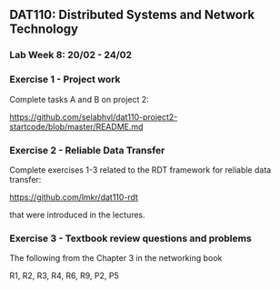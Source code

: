 ## DAT110: Distributed Systems and Network Technology

### Lab Week 8: 20/02 - 24/02

### Exercise 1 - Project work

Complete tasks A and B on project 2:

https://github.com/selabhvl/dat110-project2-startcode/blob/master/README.md

### Exercise 2 - Reliable Data Transfer

Complete exercises 1-3 related to the RDT framework for reliable data transfer:

https://github.com/lmkr/dat110-rdt

that were introduced in the lectures.

### Exercise 3 - Textbook review questions and problems

The following from the Chapter 3 in the networking book

R1, R2, R3, R4, R6, R9, P2, P5

